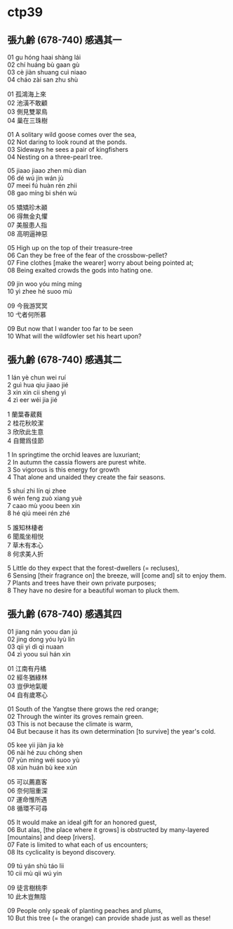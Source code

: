 # ctp39

## 張九齡 (678-740) 感遇其一

01 gu hóng haai shàng lái  
02 chí huáng bù gaan gù  
03 cè jiàn shuang cuì niaao  
04 cháo zài san zhu shù

01 孤鴻海上來  
02 池潢不敢顧  
03 側見雙翠鳥  
04 巢在三珠樹

01 A solitary wild goose comes over the sea,  
02 Not daring to look round at the ponds.  
03 Sideways he sees a pair of kingfishers  
04 Nesting on a three-pearl tree.

05 jiaao jiaao zhen mù dian  
06 dé wú jin wán jù  
07 meei fú huàn rén zhii  
08 gao míng bi shén wù

05 矯矯珍木顚  
06 得無金丸懼  
07 美服患人指  
08 高明逼神惡

05 High up on the top of their treasure-tree  
06 Can they be free of the fear of the crossbow-pellet?  
07 Fine clothes [make the wearer] worry about being pointed at;  
08 Being exalted crowds the gods into hating one.

09 jin woo yóu míng míng  
10 yì zhee hé suoo mù

09 今我游冥冥  
10 弋者何所慕

09 But now that I wander too far to be seen  
10 What will the wildfowler set his heart upon?

## 張九齡 (678-740) 感遇其二

1 lán yè chun wei ruí  
2 guì hua qiu jiaao jié  
3 xin xin cii sheng yì  
4 zì eer wéi jia jié

1 蘭葉春葳蕤  
2 桂花秋皎潔  
3 欣欣此生意  
4 自爾爲佳節

1 In springtime the orchid leaves are luxuriant;  
2 In autumn the cassia flowers are purest white.  
3 So vigorous is this energy for growth  
4 That alone and unaided they create the fair seasons.

5 shuí zhi lín qi zhee  
6 wén feng zuò xiang yuè  
7 caao mù yoou been xin  
8 hé qiú meei rén zhé

5 誰知林棲者  
6 聞風坐相悦  
7 草木有本心  
8 何求美人折

5 Little do they expect that the forest-dwellers (= recluses),  
6 Sensing [their fragrance on] the breeze, will [come and] sit to enjoy them.  
7 Plants and trees have their own private purposes;  
8 They have no desire for a beautiful woman to pluck them.

## 張九齡 (678-740) 感遇其四

01 jiang nán yoou dan jú  
02 jing dong yóu lyù lín  
03 qii yi dì qì nuaan  
04 zì yoou suì hán xin

01 江南有丹橘  
02 經冬猶綠林  
03 豈伊地氣暖  
04 自有歲寒心

01 South of the Yangtse there grows the red orange;  
02 Through the winter its groves remain green.  
03 This is not because the climate is warm,  
04 But because it has its own determination [to survive] the year's cold.

05 kee yii jiàn jia kè  
06 nài hé zuu chóng shen  
07 yùn mìng wéi suoo yù  
08 xún huán bù kee xún

05 可以薦嘉客  
06 奈何阻重深  
07 運命惟所遇  
08 循環不可尋

05 It would make an ideal gift for an honored guest,  
06 But alas, [the place where it grows] is obstructed by many-layered [mountains] and deep [rivers].  
07 Fate is limited to what each of us encounters;  
08 Its cyclicality is beyond discovery.

09 tú yán shù táo lii  
10 cii mù qii wú yin

09 徒言樹桃李  
10 此木豈無陰

09 People only speak of planting peaches and plums,  
10 But this tree (= the orange) can provide shade just as well as these!
